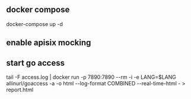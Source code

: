 docker compose
------
docker-compose up -d

enable apisix mocking
------

start go access
------
tail -F access.log | docker run -p 7890:7890 --rm -i -e LANG=$LANG allinurl/goaccess -a -o html --log-format COMBINED --real-time-html - > report.html
